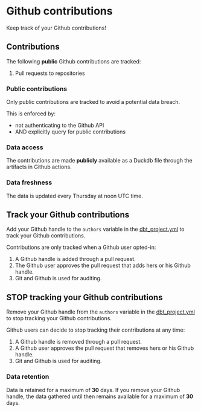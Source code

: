 # Github contributions 

Keep track of your Github contributions!

## Contributions

The following **public** Github contributions are tracked:
1. Pull requests to repositories

### Public contributions

Only public contributions are tracked to avoid a potential data breach. 

This is enforced by:
- not authenticating to the Github API
- AND explicitly query for public contributions

### Data access

The contributions are made **publicly** available as a Duckdb file through
the artifacts in Github actions.

### Data freshness

The data is updated every Thursday at noon UTC time.

## Track your Github contributions

Add your Github handle to the `authors` variable in the
[dbt_project.yml](./dbt_project.yml) to track your Github contributions.

Contributions are only tracked when a Github user opted-in:
1. A Github handle is added through a pull request.
2. The Github user approves the pull request that adds hers or his Github handle.
3. Git and Github is used for auditing.

## **STOP** tracking your Github contributions

Remove your Github handle from the `authors` variable in the
[dbt_project.yml](./dbt_project.yml) to stop tracking your Github contributions.

Github users can decide to stop tracking their contributions at any time:
1. A Github handle is removed through a pull request.
2. A Github user approves the pull request that removes hers or his Github handle.
3. Git and Github is used for auditing.

### Data retention

Data is retained for a maximum of **30** days. If you remove your Github handle,
the data gathered until then remains available for a maximum of **30** days.
